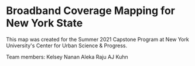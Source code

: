 # Broadband Coverage Mapping for New York State

This map was created for the Summer 2021 Capstone Program at New York University's Center for Urban Science &amp; Progress.

Team members: 
Kelsey Nanan
Aleka Raju
AJ Kuhn 
